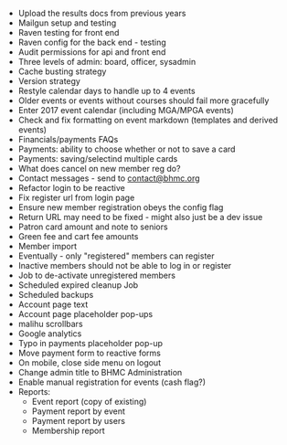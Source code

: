 
* Upload the results docs from previous years
* Mailgun setup and testing
* Raven testing for front end
* Raven config for the back end - testing
* Audit permissions for api and front end
* Three levels of admin: board, officer, sysadmin
* Cache busting strategy
* Version strategy
* Restyle calendar days to handle up to 4 events
* Older events or events without courses should fail more gracefully
* Enter 2017 event calendar (including MGA/MPGA events)
* Check and fix formatting on event markdown (templates and derived events)
* Financials/payments FAQs
* Payments: ability to choose whether or not to save a card
* Payments: saving/selectind multiple cards
* What does cancel on new member reg do?
* Contact messages - send to contact@bhmc.org
* Refactor login to be reactive
* Fix register url from login page
* Ensure new member registration obeys the config flag
* Return URL may need to be fixed - might also just be a dev issue
* Patron card amount and note to seniors
* Green fee and cart fee amounts
* Member import
* Eventually - only "registered" members can register
* Inactive members should not be able to log in or register
* Job to de-activate unregistered members
* Scheduled expired cleanup Job
* Scheduled backups
* Account page text
* Account page placeholder pop-ups
* malihu scrollbars
* Google analytics
* Typo in payments placeholder pop-up
* Move payment form to reactive forms
* On mobile, close side menu on logout
* Change admin title to BHMC Administration
* Enable manual registration for events (cash flag?)
* Reports:
    * Event report (copy of existing)
    * Payment report by event
    * Payment report by users
    * Membership report
